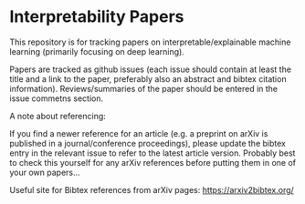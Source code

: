 # Interpretability Papers
This repository is for tracking papers on interpretable/explainable machine learning (primarily focusing on deep learning).

Papers are tracked as github issues (each issue should contain at least the title and a link to the paper, preferably also an abstract and bibtex citation information). Reviews/summaries of the paper should be entered in the issue commetns section.

A note about referencing:

If you find a newer reference for an article (e.g. a preprint on arXiv is published in a journal/conference proceedings), please update the bibtex entry in the relevant issue to refer to the latest article version. Probably best to check this yourself for any arXiv references before putting them in one of your own papers...

Useful site for Bibtex references from arXiv pages: https://arxiv2bibtex.org/

